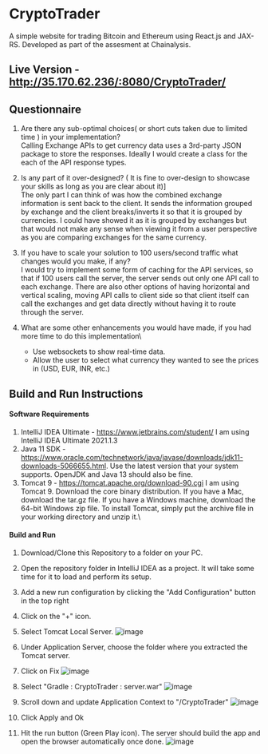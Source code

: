 # CryptoTrader
A simple website for trading Bitcoin and Ethereum using React.js and JAX-RS. Developed as part of the assesment at Chainalysis.
## Live Version - http://35.170.62.236/:8080/CryptoTrader/


## Questionnaire
1. Are there any sub-optimal choices( or short cuts taken due to limited time ) in your implementation?\
Calling Exchange APIs to get currency data uses a 3rd-party JSON package to store the responses. Ideally I would create a class for the each of the API response types.

2. Is any part of it over-designed? ( It is fine to over-design to showcase your skills as long as you are clear about it)]\
The only part I can think of was how the combined exchange information is sent back to the client. It sends the information grouped by exchange and the client breaks/inverts it so that it is grouped by currencies. I could have showed it as it is grouped by exchanges but that would not make any sense when viewing it from a user perspective as you are comparing exchanges for the same currency.

3. If you have to scale your solution to 100 users/second traffic what changes would you make, if any?\
I would try to implement some form of caching for the API services, so that if 100 users call the server, the server sends out only one API call to each exchange. There are also other options of having horizontal and vertical scaling, moving API calls to client side so that client itself can call the exchanges and get data directly without having it to route through the server.

4. What are some other enhancements you would have made, if you had more time to do this implementation\
    - Use websockets to show real-time data.
    - Allow the user to select what currency they wanted to see the prices in (USD, EUR, INR, etc.)

## Build and Run Instructions
#### Software Requirements
1. IntelliJ IDEA Ultimate - https://www.jetbrains.com/student/ I am using IntelliJ IDEA Ultimate 2021.1.3
2. Java 11 SDK - https://www.oracle.com/technetwork/java/javase/downloads/jdk11-downloads-5066655.html. Use the latest version that your system supports. OpenJDK and Java 13 should also be fine.
3. Tomcat 9 - https://tomcat.apache.org/download-90.cgi I am using Tomcat 9. Download the core binary distribution. If you have a Mac, download the tar.gz file. If you have a Windows machine, download the 64-bit Windows zip file. To install Tomcat, simply put the archive file in your working directory and unzip it.\

#### Build and Run
1. Download/Clone this Repository to a folder on your PC.
2. Open the repository folder in IntelliJ IDEA as a project. It will take some time for it to load and perform its setup.
3. Add a new run configuration by clicking the "Add Configuration" button in the top right 
4. Click on the "+" icon.
5. Select Tomcat Local Server.
![image](https://user-images.githubusercontent.com/26704547/138542233-974cd53e-f9d3-4cb6-8d41-32972d7877f2.png)
6. Under Application Server, choose the folder where you extracted the Tomcat server.
7. Click on Fix
![image](https://user-images.githubusercontent.com/26704547/138542427-71117156-439f-4bf4-abed-88c932a14e0a.png)

8. Select "Gradle : CryptoTrader : server.war"
![image](https://user-images.githubusercontent.com/26704547/138542514-097c677f-9273-4e06-ad54-5e3ce26283c5.png)

9. Scroll down and update Application Context to "/CryptoTrader"
![image](https://user-images.githubusercontent.com/26704547/138542586-7b71ceae-58e1-47ae-a5ed-4a9e9eb02328.png)

10. Click Apply and Ok
11. Hit the run button (Green Play icon). The server should build the app and open the browser automatically once done.
![image](https://user-images.githubusercontent.com/26704547/138542653-d5216a54-cc92-4010-8706-a579fd58a480.png)
